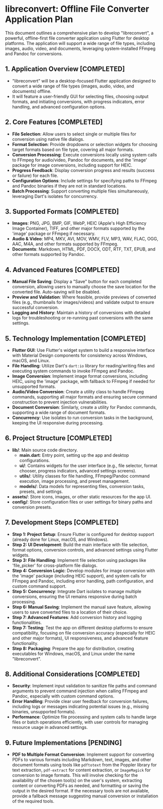 # libreconvert: Offline File Converter Application Plan

This document outlines a comprehensive plan to develop "libreconvert", a powerful, offline-first file converter application using Flutter for desktop platforms. The application will support a wide range of file types, including images, audio, video, and documents, leveraging system-installed FFmpeg and Pandoc for conversions.

## 1. Application Overview [COMPLETED]

- "libreconvert" will be a desktop-focused Flutter application designed to convert a wide range of file types (images, audio, video, and documents) offline.
- It will feature a user-friendly GUI for selecting files, choosing output formats, and initiating conversions, with progress indicators, error handling, and advanced configuration options.

## 2. Core Features [COMPLETED]

- **File Selection**: Allow users to select single or multiple files for conversion using native file dialogs.
- **Format Selection**: Provide dropdowns or selection widgets for choosing target formats based on file type, covering all major formats.
- **Conversion Processing**: Execute conversions locally using system calls to FFmpeg for audio/video, Pandoc for documents, and the 'image' package for image conversions, including support for HEIC.
- **Progress Feedback**: Display conversion progress and results (success or failure) for each file.
- **Configuration Options**: Include settings for specifying paths to FFmpeg and Pandoc binaries if they are not in standard locations.
- **Batch Processing**: Support converting multiple files simultaneously, leveraging Dart's isolates for concurrency.

## 3. Supported Formats [COMPLETED]

- **Images**: PNG, JPG, BMP, GIF, WebP, HEIC (Apple's High Efficiency Image Container), TIFF, and other major formats supported by the 'image' package or FFmpeg if necessary.
- **Audio & Video**: MP4, MKV, AVI, MOV, WMV, FLV, MP3, WAV, FLAC, OGG, AAC, M4A, and other formats supported by FFmpeg.
- **Documents**: Markdown, HTML, PDF, DOCX, ODT, RTF, TXT, EPUB, and other formats supported by Pandoc.

## 4. Advanced Features [COMPLETED]

- **Manual File Saving**: Display a "Save" button for each completed conversion, allowing users to manually choose the save location for the converted file. Auto-saving will be disabled.
- **Preview and Validation**: Where feasible, provide previews of converted files (e.g., thumbnails for images/videos) and validate output to ensure successful conversion.
- **Logging and History**: Maintain a history of conversions with detailed logs for troubleshooting or re-running past conversions with the same settings.

## 5. Technology Implementation [COMPLETED]

- **Flutter GUI**: Use Flutter's widget system to build a responsive interface with Material Design components for consistency across Windows, macOS, and Linux.
- **File Handling**: Utilize Dart's `dart:io` library for reading/writing files and executing system commands to invoke FFmpeg and Pandoc.
- **Image Conversion**: Implement image format conversions, including HEIC, using the 'image' package, with fallback to FFmpeg if needed for unsupported formats.
- **Audio/Video Conversion**: Create a utility class to handle FFmpeg commands, supporting all major formats and ensuring secure command construction to prevent injection vulnerabilities.
- **Document Conversion**: Similarly, create a utility for Pandoc commands, supporting a wide range of document formats.
- **Concurrency**: Use isolates to run conversion tasks in the background, keeping the UI responsive during processing.

## 6. Project Structure [COMPLETED]

- **lib/**: Main source code directory.
  - **main.dart**: Entry point, setting up the app and desktop configurations.
  - **ui/**: Contains widgets for the user interface (e.g., file selector, format chooser, progress indicators, advanced settings screens).
  - **utils/**: Utility classes for file handling, FFmpeg/Pandoc command execution, image processing, and preset management.
  - **models/**: Data models for representing files, conversion tasks, presets, and settings.
- **assets/**: Store icons, images, or other static resources for the app UI.
- **config/**: Store configuration files or user settings for binary paths and conversion presets.

## 7. Development Steps [COMPLETED]

- **Step 1: Project Setup**: Ensure Flutter is configured for desktop support (already done for Linux, macOS, and Windows).
- **Step 2: UI Development**: Build the main interface with file selection, format options, conversion controls, and advanced settings using Flutter widgets.
- **Step 3: File Handling**: Implement file selection using packages like 'file_picker' for cross-platform file dialogs.
- **Step 4: Conversion Logic**: Develop modules for image conversion with the 'image' package (including HEIC support), and system calls for FFmpeg and Pandoc, including error handling, path configuration, and custom command support.
- **Step 5: Concurrency**: Integrate Dart isolates to manage multiple conversions, ensuring the UI remains responsive during batch processing.
- **Step 6: Manual Saving**: Implement the manual save feature, allowing users to save converted files to a location of their choice.
- **Step 7: Advanced Features**: Add conversion history and logging functionalities.
- **Step 7: Testing**: Test the app on different desktop platforms to ensure compatibility, focusing on file conversion accuracy (especially for HEIC and other major formats), UI responsiveness, and advanced feature functionality.
- **Step 8: Packaging**: Prepare the app for distribution, creating executables for Windows, macOS, and Linux under the name "libreconvert".

## 8. Additional Considerations [COMPLETED]

- **Security**: Implement input validation to sanitize file paths and command arguments to prevent command injection when calling FFmpeg and Pandoc, especially with custom command options.
- **Error Handling**: Provide clear user feedback for conversion failures, including logs or messages indicating potential issues (e.g., missing binaries, unsupported formats).
- **Performance**: Optimize file processing and system calls to handle large files or batch operations efficiently, with user controls for managing resource usage in advanced settings.

## 9. Future Implementations [PENDING]

- **PDF to Multiple Format Conversion**: Implement support for converting PDFs to various formats including Markdown, text, images, and other document formats using tools like `pdftotext` from the Poppler library for text extraction, `pdf-extract` for content extraction, or `ImageMagick` for conversion to image formats. This will involve checking for the availability of the chosen tool(s) on the user's system, extracting content or converting PDFs as needed, and formatting or saving the output in the desired format. If the necessary tools are not available, provide a fallback message suggesting manual conversion or installation of the required tools.
